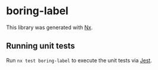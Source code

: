 # boring-label

This library was generated with [Nx](https://nx.dev).

## Running unit tests

Run `nx test boring-label` to execute the unit tests via [Jest](https://jestjs.io).
